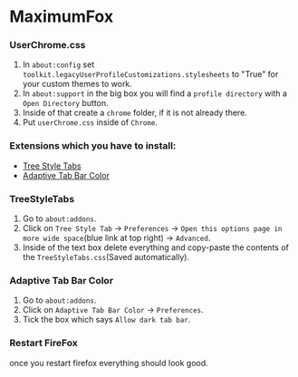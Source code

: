 # MaximumFox


### UserChrome.css
1. In `about:config` set `toolkit.legacyUserProfileCustomizations.stylesheets` to "True" for your custom themes to work.
2. In `about:support` in the big box you will find a `profile directory` with a `Open Directory` button.
3. Inside of that create a `chrome` folder, if it is not already there.
4. Put `userChrome.css` inside of `Chrome`.


### Extensions which you have to install:
- [Tree Style Tabs](https://addons.mozilla.org/en-US/firefox/addon/tree-style-tab/)
- [Adaptive Tab Bar Color](https://addons.mozilla.org/en-US/firefox/addon/adaptive-tab-bar-colour/)


### TreeStyleTabs
1. Go to `about:addons`.
2. Click on `Tree Style Tab` -> `Preferences` -> `Open this options page in more wide space`(blue link at top right) -> `Advanced`.
3. Inside of the text box delete everything and copy-paste the contents of the `TreeStyleTabs.css`(Saved automatically).


### Adaptive Tab Bar Color
1. Go to `about:addons`.
2. Click on `Adaptive Tab Bar Color` -> `Preferences`.
3. Tick the box which says `Allow dark tab bar`.


### Restart FireFox
once you restart firefox everything should look good.

